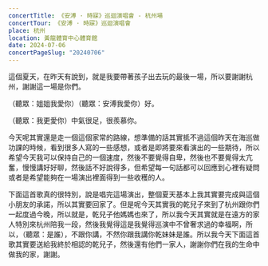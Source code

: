 ```yaml
---
concertTitle: 《安溥 · 時寐》巡迴演唱會 - 杭州場
concertTour: 《安溥 · 時寐》巡迴演唱會
place: 杭州
location: 黃龍體育中心體育館
date: 2024-07-06
concertPageSlug: "20240706"
---
```

這個夏天，在昨天有說到，就是我要帶著孩子出去玩的最後一場，所以要謝謝杭州，謝謝這一場是你們。

（聽眾：姐姐我愛你）（聽眾：安溥我愛你）好。

（聽眾：我更愛你）中氣很足，很羨慕你。

今天呢其實還是走一個這個家常的路線，想準備的話其實抵不過這個昨天在海巡做功課的時候，看到很多人寫的一些感想，或者是即將要來看演出的一些期待，所以希望今天我可以保持自己的一個速度，然後不要覺得自卑，然後也不要覺得太亢奮，慢慢講好好聊，然後話不好說得多，但希望每一句話都可以回應到心裡有疑問或者是希望能夠在一場演出裡面得到一些收穫的人。

下面這首歌真的很特別，說是唱完這場演出，整個夏天基本上我其實要完成與這個小朋友的承諾，所以其實要回家了。但是呢今天其實我的乾兒子來到了杭州跟你們一起度過今晚，所以就是，乾兒子他媽媽也來了，所以我今天其實就是在遠方的家人特別來杭州陪我一段，然後我覺得這是我覺得巡演中不曾奢求過的幸福啊，所以，（聽眾：是誰），不跟你講，不然你跟我講你乾妹妹是誰。所以我今天下面這首歌其實要送給我終於相認的乾兒子，然後還有他們一家人，謝謝你們在我的生命中做我的家，謝謝。